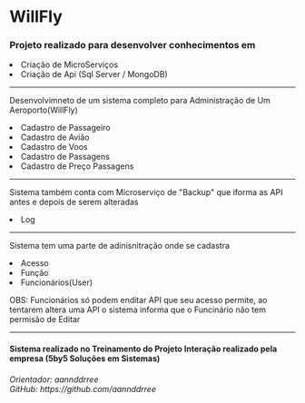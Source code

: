 <h1> WillFly </h1>



<h3>Projeto realizado para desenvolver conhecimentos em</h3>

<li>
Criação de MicroServiços
  <li>
    Criação de Api (Sql Server / MongoDB)

<hr>
    
<p>Desenvolvimneto de um sistema completo para Administração de Um Aeroporto(WillFly)
  <li>
  Cadastro de Passageiro
  <li>
  Cadastro de Avião
  <li>
  Cadastro de Voos
  <li>
  Cadastro de Passagens
  <li>
  Cadastro de Preço Passagens

<hr>

<p>Sistema também conta com Microserviço de "Backup" que iforma as API antes e depois de serem alteradas
<li>
  Log
  
<hr>
  
<p>Sistema tem uma parte de adinisnitração onde se cadastra
<li>
  Acesso
  <li>
  Função
    <li>
  Funcionários(User)
      
<p>OBS: Funcionários só podem enditar API que seu acesso permite, ao tentarem altera uma API o sistema informa que o Funcinário não tem permisão de Editar
    
<hr>
     
<h4>
Sistema realizado no Treinamento do Projeto Interação realizado pela empresa (5by5 Soluções em Sistemas)

<h6>
  Orientador: aannddrree <br>
  GitHub: https://github.com/aannddrree
  
      
    
    
      



   
